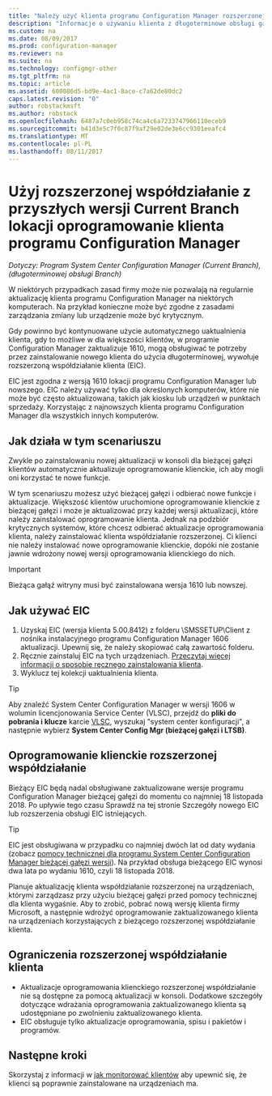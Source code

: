 ```yaml
---
title: "Należy użyć klienta programu Configuration Manager rozszerzonej współdziałanie z bieżącej gałęzi | Dokumentacja firmy Microsoft"
description: "Informacje o używaniu klienta z długoterminowe obsługi gałęzi programu Configuration Manager z lokacją bieżącej gałęzi."
ms.custom: na
ms.date: 08/09/2017
ms.prod: configuration-manager
ms.reviewer: na
ms.suite: na
ms.technology: configmgr-other
ms.tgt_pltfrm: na
ms.topic: article
ms.assetid: 600086d5-bd9e-4ac1-8ace-c7a62de80dc2
caps.latest.revision: "0"
author: robstackmsft
ms.author: robstack
ms.openlocfilehash: 6487a7c0eb958c74ca4c6a7233747966110eceb9
ms.sourcegitcommit: b41d3e5c7f0c87f9af29e02de3e6cc9301eeafc4
ms.translationtype: MT
ms.contentlocale: pl-PL
ms.lasthandoff: 08/11/2017
---
```

# <a name="use-the-configuration-manager-client-software-for-extended-interoperability-with-future-versions-of-a-current-branch-site"></a>Użyj rozszerzonej współdziałanie z przyszłych wersji Current Branch lokacji oprogramowanie klienta programu Configuration Manager

*Dotyczy: Program System Center Configuration Manager (Current Branch), (długoterminowej obsługi Branch)*  

W niektórych przypadkach zasad firmy może nie pozwalają na regularnie aktualizację klienta programu Configuration Manager na niektórych komputerach. Na przykład konieczne może być zgodne z zasadami zarządzania zmiany lub urządzenie może być krytycznym.

Gdy powinno być kontynuowane użycie automatycznego uaktualnienia klienta, gdy to możliwe w dla większości klientów, w programie Configuration Manager zaktualizuje 1610, mogą obsługiwać te potrzeby przez zainstalowanie nowego klienta do użycia długoterminowej, wywołuje rozszerzoną współdziałanie klienta (EIC).

EIC jest zgodna z wersją 1610 lokacji programu Configuration Manager lub nowszego. EIC należy używać tylko dla określonych komputerów, które nie może być często aktualizowana, takich jak kiosku lub urządzeń w punktach sprzedaży. Korzystając z najnowszych klienta programu Configuration Manager dla wszystkich innych komputerów.

## <a name="how-this-scenario-works"></a>Jak działa w tym scenariuszu

Zwykle po zainstalowaniu nowej aktualizacji w konsoli dla bieżącej gałęzi klientów automatycznie aktualizuje oprogramowanie klienckie, ich aby mogli oni korzystać te nowe funkcje.

W tym scenariuszu możesz użyć bieżącej gałęzi i odbierać nowe funkcje i aktualizacje. Większość klientów uruchomione oprogramowanie klienckie z bieżącej gałęzi i może je aktualizować przy każdej wersji aktualizacji, które należy zainstalować oprogramowanie klienta. Jednak na podzbiór krytycznych systemów, które chcesz odbierać aktualizacje oprogramowania klienta, należy zainstalować klienta współdziałanie rozszerzonej. Ci klienci nie należy instalować nowe oprogramowanie klienckie, dopóki nie zostanie jawnie wdrożony nowej wersji oprogramowania klienckiego do nich.

>[!IMPORTANT]
>Bieżąca gałąź witryny musi być zainstalowana wersja 1610 lub nowszej.

## <a name="how-to-use-the-eic"></a>Jak używać EIC

1. Uzyskaj EIC (wersja klienta 5.00.8412) z folderu \SMSSETUP\Client z nośnika instalacyjnego programu Configuration Manager 1606 aktualizacji. Upewnij się, że należy skopiować całą zawartość folderu.
2. Ręcznie zainstaluj EIC na tych urządzeniach. [Przeczytaj więcej informacji o sposobie ręcznego zainstalowania klienta](/sccm/core/clients/deploy/deploy-clients-to-windows-computers#BKMK_Manual).
3. Wyklucz tej kolekcji uaktualnienia klienta.

>[!TIP]
>Aby znaleźć System Center Configuration Manager w wersji 1606 w wolumin licencjonowania Service Center (VLSC), przejdź do **pliki do pobrania i klucze** karcie [VLSC](https://www.microsoft.com/Licensing/servicecenter/Downloads/DownloadsAndKeys.aspx), wyszukaj "system center konfiguracji", a następnie wybierz **System Center Config Mgr (bieżącej gałęzi i LTSB)**.

## <a name="the-extended-interoperability-client-software"></a>Oprogramowanie klienckie rozszerzonej współdziałanie

Bieżący EIC będą nadal obsługiwane zaktualizowane wersje programu Configuration Manager bieżącej gałęzi do momentu co najmniej 18 listopada 2018. Po upływie tego czasu Sprawdź na tej stronie Szczegóły nowego EIC lub rozszerzenia obsługi EIC istniejących.

>[!TIP]
>EIC jest obsługiwana w przypadku co najmniej dwóch lat od daty wydania (zobacz [pomocy technicznej dla programu System Center Configuration Manager bieżącej gałęzi wersji](/sccm/core/servers/manage/current-branch-versions-supported)). Na przykład obsługa bieżącego EIC wynosi dwa lata po wydaniu 1610, czyli 18 listopada 2018.

Planuje aktualizację klienta współdziałanie rozszerzonej na urządzeniach, którymi zarządzasz przy użyciu bieżącej gałęzi przed pomocy technicznej dla klienta wygaśnie. Aby to zrobić, pobrać nową wersję klienta firmy Microsoft, a następnie wdrożyć oprogramowanie zaktualizowanego klienta na urządzeniach korzystających z bieżącego rozszerzonej współdziałanie klienta.

## <a name="limitations-of-the-extended-interoperability-client"></a>Ograniczenia rozszerzonej współdziałanie klienta

- Aktualizacje oprogramowania klienckiego rozszerzonej współdziałanie nie są dostępne za pomocą aktualizacji w konsoli. Dodatkowe szczegóły dotyczące wdrażania oprogramowania zaktualizowanego klienta są udostępniane po zwolnieniu zaktualizowanego klienta.
- EIC obsługuje tylko aktualizacje oprogramowania, spisu i pakietów i programów.

## <a name="next-steps"></a>Następne kroki

Skorzystaj z informacji w [jak monitorować klientów](/sccm/core/clients/manage/monitor-clients) aby upewnić się, że klienci są poprawnie zainstalowane na urządzeniach ma.
